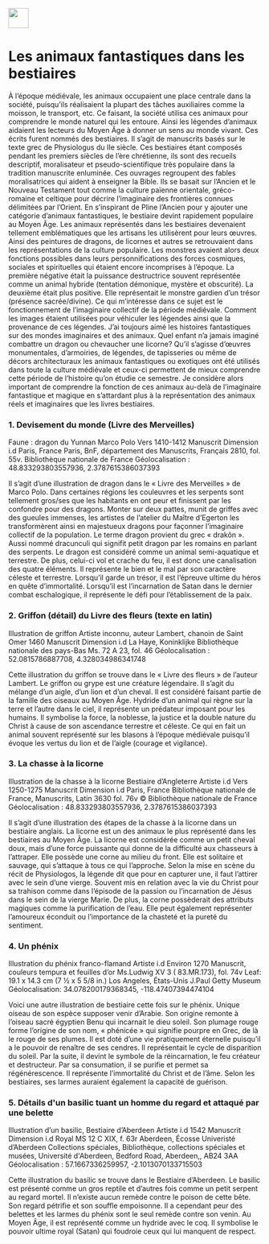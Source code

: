 <a href="https://juncture-digital.org"><img src="https://raw.githubusercontent.com/digitalArtHistory/recits-numeriques/main/images/btn_juncture.svg" style="height:40px"></a>

<param ve-config 
       title="Les bestiaires" 
       banner="https://i.pinimg.com/564x/d0/49/a4/d049a4e1e2484fa095af1413c7644733.jpg"
       layout="vertical">

# Les animaux fantastiques dans les bestiaires

    
<param ve-image 
    manifest="https://gallica.bnf.fr/iiif/ark:/12148/btv1b52508970d/manifest.json"seq=  "44"> 
    
    
<param ve-image 
    manifest="https://gallica.bnf.fr/iiif/ark:/12148/btv1b100521277/manifest.json"> 
    
À l’époque médiévale, les animaux occupaient une place centrale dans la société, puisqu’ils réalisaient la plupart des tâches auxiliaires comme la moisson, le transport, etc.  Ce faisant, la société utilisa ces animaux pour comprendre le monde naturel qui les entoure. Ainsi les légendes d’animaux aidaient les lecteurs du Moyen Âge à donner un sens au monde vivant. Ces écrits furent nommés des bestiaires. Il s’agit de manuscrits basés sur le texte grec de Physiologus du IIe siècle. Ces bestiaires étant composés pendant les premiers siècles de l’ère chrétienne, ils sont des recueils descriptif, moralisateur et pseudo-scientifique très populaire dans la tradition manuscrite enluminée. Ces ouvrages regroupent des fables moralisatrices qui aident à enseigner la Bible. Ils se basait sur l’Ancien et le Nouveau Testament tout comme la culture païenne orientale, gréco-romaine et celtique pour décrire l’imaginaire des frontières connues délimitées par l’Orient. En s’inspirant de Pline l’Ancien pour y ajouter une catégorie d’animaux fantastiques, le bestiaire devint rapidement populaire au Moyen Âge. Les animaux représentés dans les bestiaires devenaient tellement emblématiques que les artisans les utilisèrent pour leurs œuvres. Ainsi des peintures de dragons, de licornes et autres se retrouvaient dans les représentations de la culture populaire. Les monstres avaient alors deux fonctions possibles dans leurs personnifications des forces cosmiques, sociales et spirituelles qui étaient encore incomprises à l’époque. La première négative était la puissance destructrice souvent représentée comme un animal hybride (tentation démonique, mystère et obscurité). La deuxième était plus positive. Elle représentait le monstre gardien d’un trésor (présence sacrée/divine). Ce qui m’intéresse dans ce sujet est le fonctionnement de l’imaginaire collectif de la période médiévale. Comment les images étaient utilisées pour véhiculer les légendes ainsi que la provenance de ces légendes. J’ai toujours aimé les histoires fantastiques sur des mondes imaginaires et des animaux. Quel enfant n’a jamais imaginé combattre un dragon ou chevaucher une licorne? Qu’il s’agisse d’œuvres monumentales, d’armoiries, de légendes, de tapisseries ou même de décors architecturaux les animaux fantastiques ou exotiques ont été utilisés dans toute la culture médiévale et ceux-ci permettent de mieux comprendre cette période de l’histoire qu’on étudie ce semestre. Je considère alors important de comprendre la fonction de ces animaux au-delà de l’imaginaire fantastique et magique en s’attardant plus à la représentation des animaux réels et imaginaires que les livres bestiaires. 



### 1.	Devisement du monde (Livre des Merveilles)

<param ve-image 
       label="Devisement du monde (Livre des Merveilles" 
       description="Enlluminure par Marco Polo" 
       license="public domain" 
       url="https://raw.githubusercontent.com/digitalArtHistory/recits-numeriques/main/05/dragon.jpeg">
       
       
Faune : dragon du Yunnan
Marco Polo
Vers 1410-1412
Manuscrit
Dimension i.d
Paris, France
Paris, BnF, département des Manuscrits, Français 2810, fol. 55v.
Bibliothèque nationale de France
Géolocalisation : 48.833293803557936, 2.3787615386037393 

Il s’agit d’une illustration de dragon dans le « Livre des Merveilles » de Marco Polo. Dans certaines régions les couleuvres et les serpents sont tellement gros/ses que les habitants en ont peur et finissent par les confondre pour des dragons. Monter sur deux pattes, munit de griffes avec des gueules immenses, les artistes de l’atelier du Maître d’Egerton les transformèrent ainsi en majestueux dragons pour façonner l’imaginaire collectif de la population. Le terme dragon provient du grec « drakôn ». Aussi nommé dracunculi qui signifit petit dragon par les romains en parlant des serpents. Le dragon est considéré comme un animal semi-aquatique et terrestre. De plus, celui-ci vol et crache du feu, il est donc une canalisation des quatre éléments. Il représente le bien et le mal par son caractère céleste et terrestre. Lorsqu’il garde un trésor, il est l’épreuve ultime du héros en quête d’immortalité. Lorsqu’il est l’incarnation de Satan dans le dernier combat eschalogique, il représente le défi pour l’établissement de la paix. 

       
### 2.	Griffon (détail) du Livre des fleurs (texte en latin)

<param ve-image 
       label="Griffon (détail) du livre des fleurs (texte en latin)" 
       description="Enlluminure par artiste inconnu" 
       license="public domain" 
       url=":https://www.getty.edu/art/exhibitions/bestiary/images/banner_x480.jpg">     
       
Illustration de griffon
Artiste inconnu, auteur Lambert, chanoin de Saint Omer
1460
Manuscrit
Dimension i.d
La Haye, Koninklijke
Bibliothèque nationale des pays-Bas
Ms. 72 A 23, fol. 46
Géolocalisation : 52.0815786887708, 4.328034986341748

Cette illustration du griffon se trouve dans le « Livre des fleurs » de l’auteur Lambert. Le griffon ou grype est une créature légendaire. Il s’agit du mélange d’un aigle, d’un lion et d’un cheval. Il est considéré faisant partie de la famille des oiseaux au Moyen Âge. Hydride d’un animal qui règne sur la terre et l’autre dans le ciel, il représente un prédateur imposant pour les humains. Il symbolise la force, la noblesse, la justice et la double nature du Christ à cause de son ascendance terrestre et céleste. Ce qui en fait un animal souvent représenté sur les blasons à l’époque médiévale puisqu’il évoque les vertus du lion et de l’aigle (courage et vigilance).



### 3. La chasse à la licorne

Illustration de la chasse à la licorne
Bestiaire d’Angleterre
Artiste i.d
Vers 1250-1275
Manuscrit
Dimension i.d
Paris, France
Bibliothèque nationale de France, Manuscrits, Latin 3630 fol. 76v © Bibliothèque nationale de France
Géolocalisation : 48.833293803557936, 2.3787615386037393 

Il s’agit d’une illustration des étapes de la chasse à la licorne dans un bestiaire anglais. La licorne est un des animaux le plus représenté dans les bestiaires au Moyen Âge. La licorne est considérée comme un petit cheval doux, mais d’une force puissante qui donne de la difficulté aux chasseurs à l’attraper. Elle possède une corne au milieu du front. Elle est solitaire et sauvage, qui s’attaque à tous ce qui l’approche. Selon la mise en scène du récit de Physiologos, la légende dit que pour en capturer une, il faut l’attirer avec le sein d’une vierge. Souvent mis en relation avec la vie du Christ pour sa trahison comme dans l’épisode de la passion ou l’incarnation de Jésus dans le sein de la vierge Marie. De plus, la corne possèderait des attributs magiques comme la purification de l’eau. Elle peut également représenter l’amoureux éconduit ou l’importance de la chasteté et la pureté du sentiment. 

### 4. Un phénix

Illustration du phénix franco-flamand
Artiste i.d
Environ 1270
Manuscrit, couleurs tempura et feuilles d’or
Ms.Ludwig XV 3 ( 83.MR.173), fol. 74v
Leaf: 19.1 x 14.3 cm (7 ½ x 5 5/8 in.)
Los Angeles, États-Unis 
J.Paul Getty Museum
Géolocalisation: 34.078200179368345, -118.47407394474104

Voici une autre illustration de bestiaire cette fois sur le phénix. Unique oiseau de son espèce supposer venir d’Arabie. Son origine remonte à l’oiseau sacré égyptien Benu qui incarnait le dieu soleil. Son plumage rouge forme l’origine de son nom, « phénicée » qui signifie pourpre en Grec, de là le rouge de ses plumes.  Il est doté d’une vie pratiquement éternelle puisqu’il a le pouvoir de renaître de ses cendres. Il représentait le cycle de disparition du soleil. Par la suite, il devint le symbole de la réincarnation, le feu créateur et destructeur. Par sa consumation, il se purifie et permet sa régénérescence. Il représente l’immortalité du Christ et de l’âme. Selon les bestiaires, ses larmes auraient également la capacité de guérison. 

### 5. Détails d'un basilic tuant un homme du regard et attaqué par une belette

Illustration d’un basilic, Bestiaire d’Aberdeen
Artiste i.d
1542
Manuscrit
Dimension i.d
Royal MS 12 C XIX, f. 63r
Aberdeen, Écosse
Univeristé d’Aberdeen
Collections spéciales, Bibliothèque, collections spéciales et musées, Université d'Aberdeen, Bedford Road, Aberdeen,, AB24 3AA
Géolocalisation : 57.1667336259957, -2.1013070133715503

Cette illustration du basilic se trouve dans le Bestiaire d’Aberdeen. Le basilic est présenté comme un gros reptile et d’autres fois comme un petit serpent au regard mortel. Il n’existe aucun remède contre le poison de cette bête. Son regard pétrifie et son souffle empoisonne. Il a cependant peur des belettes et les larmes du phénix sont le seul remède contre son venin. Au Moyen Âge, il est représenté comme un hydride avec le coq. Il symbolise le pouvoir ultime royal (Satan) qui foudroie ceux qui lui manquent de respect. 
